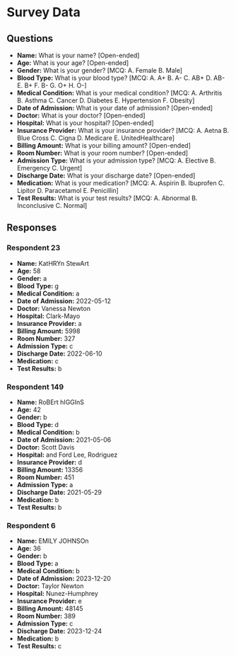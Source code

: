 # Survey Data

## Questions

- **Name:** What is your name? [Open-ended]
- **Age:** What is your age? [Open-ended]
- **Gender:** What is your gender? [MCQ: A. Female B. Male]
- **Blood Type:** What is your blood type? [MCQ: A. A+ B. A- C. AB+ D. AB- E. B+ F. B- G. O+ H. O-]
- **Medical Condition:** What is your medical condition? [MCQ: A. Arthritis B. Asthma C. Cancer D. Diabetes E. Hypertension F. Obesity]
- **Date of Admission:** What is your date of admission? [Open-ended]
- **Doctor:** What is your doctor? [Open-ended]
- **Hospital:** What is your hospital? [Open-ended]
- **Insurance Provider:** What is your insurance provider? [MCQ: A. Aetna B. Blue Cross C. Cigna D. Medicare E. UnitedHealthcare]
- **Billing Amount:** What is your billing amount? [Open-ended]
- **Room Number:** What is your room number? [Open-ended]
- **Admission Type:** What is your admission type? [MCQ: A. Elective B. Emergency C. Urgent]
- **Discharge Date:** What is your discharge date? [Open-ended]
- **Medication:** What is your medication? [MCQ: A. Aspirin B. Ibuprofen C. Lipitor D. Paracetamol E. Penicillin]
- **Test Results:** What is your test results? [MCQ: A. Abnormal B. Inconclusive C. Normal]

## Responses

### Respondent 23

- **Name:** KatHRYn StewArt
- **Age:** 58
- **Gender:** a
- **Blood Type:** g
- **Medical Condition:** a
- **Date of Admission:** 2022-05-12
- **Doctor:** Vanessa Newton
- **Hospital:** Clark-Mayo
- **Insurance Provider:** a
- **Billing Amount:** 5998
- **Room Number:** 327
- **Admission Type:** c
- **Discharge Date:** 2022-06-10
- **Medication:** c
- **Test Results:** b

### Respondent 149

- **Name:** RoBErt hIGGInS
- **Age:** 42
- **Gender:** b
- **Blood Type:** d
- **Medical Condition:** b
- **Date of Admission:** 2021-05-06
- **Doctor:** Scott Davis
- **Hospital:** and Ford Lee, Rodriguez
- **Insurance Provider:** d
- **Billing Amount:** 13356
- **Room Number:** 451
- **Admission Type:** a
- **Discharge Date:** 2021-05-29
- **Medication:** b
- **Test Results:** b

### Respondent 6

- **Name:** EMILY JOHNSOn
- **Age:** 36
- **Gender:** b
- **Blood Type:** a
- **Medical Condition:** b
- **Date of Admission:** 2023-12-20
- **Doctor:** Taylor Newton
- **Hospital:** Nunez-Humphrey
- **Insurance Provider:** e
- **Billing Amount:** 48145
- **Room Number:** 389
- **Admission Type:** c
- **Discharge Date:** 2023-12-24
- **Medication:** b
- **Test Results:** c

